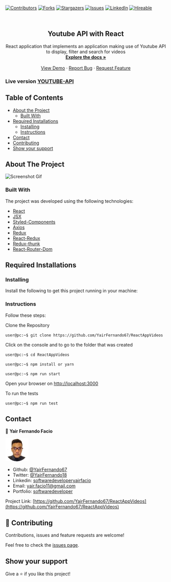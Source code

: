 [![Contributors][contributors-shield]][contributors-url]
[![Forks][forks-shield]][forks-url]
[![Stargazers][stars-shield]][stars-url]
[![Issues][issues-shield]][issues-url]
[![LinkedIn][linkedin-shield2]][linkedin-url2]
[![Hireable][hireable]][hireable-url]

<!-- PROJECT LOGO -->
<br />
<p align="center">
 <h2 align="center"> Youtube API with React </h2>

  <p align="center">
    React application that implements an application making use of Youtube API to display, filter and search for videos
    <br />
    <a href="https://github.com/YairFernando67/ReactAppVideos"><strong>Explore the docs »</strong></a>
    <br />
    <br />
    <a href="https://github.com/YairFernando67/ReactAppVideos">View Demo</a>
    ·
    <a href="https://github.com/YairFernando67/ReactAppVideos/issues">Report Bug</a>
    ·
    <a href="https://github.com/YairFernando67/ReactAppVideos/issues">Request Feature</a>
  </p>

</p>

### Live version [YOUTUBE-API](https://videos-ytb.herokuapp.com/)

## Table of Contents

- [About the Project](#about-the-project)
  - [Built With](#built-with)
- [Required Installations](#Required-Installations)
  - [Installing](#Installing)
  - [Instructions](#Instructions)
- [Contact](#contact)
- [Contributing](#Contributing)
- [Show your support](#Show-your-support)

## About The Project

![Screenshot Gif](public/intro.gif)

### Built With

The project was developed using the following technologies:

- [React](https://es.reactjs.org/)
- [JSX](https://reactjs.org/docs/introducing-jsx.html)
- [Styled-Components](https://www.styled-components.com/)
- [Axios](https://github.com/axios/axios)
- [Redux](https://github.com/reduxjs/redux)
- [React-Redux](https://github.com/reduxjs/react-redux)
- [Redux-thunk](https://github.com/reduxjs/redux-thunk)
- [React-Router-Dom](https://github.com/ReactTraining/react-router/tree/master/packages/react-router-dom)

## Required Installations

### Installing

<p>Install the following to get this project running in your machine:</p>

### Instructions

<p>Follow these steps:</p>

Clone the Repository

```Shell
user@pc:~$ git clone https://github.com/YairFernando67/ReactAppVideos
```

Click on the console and to go to the folder that was created

```Shell
user@pc:~$ cd ReactAppVideos
```

```
user@pc:~$ npm install or yarn
```

```
user@pc:~$ npm run start
```

Open your browser on [http://localhost:3000](http://localhost:3000)

To run the tests

```
user@pc:~$ npm run test
```

## Contact

👤 **Yair Fernando Facio**

<a href="https://yairfernando67.github.io/Portfolio/" target="_blank">
    
  ![Screenshot Image](public/logo.jpg)

</a>

- Github: [@YairFernando67](https://github.com/YairFernando67)
- Twitter: [@YairFernando18](https://twitter.com/YairFernando18)
- Linkedin: [softwaredeveloperyairfacio](https://www.linkedin.com/in/softwaredeveloperyairfacio/)
- Email: [yair.facio11@gmail.com](https://mail.google.com/mail/?view=cm&fs=1&tf=1&to=yair.facio11@gmail.com)
- Portfolio: [softwaredeveloper](https://yairfernando67.github.io/Portfolio/)

<p align="center">

Project Link: [https://github.com/YairFernando67/ReactAppVideos](https://github.com/YairFernando67/ReactAppVideos)

</p>

## 🤝 Contributing

Contributions, issues and feature requests are welcome!

Feel free to check the [issues page](https://github.com/YairFernando67/ReactAppVideos/issues).

## Show your support

Give a ⭐️ if you like this project!

<!-- MARKDOWN LINKS & IMAGES -->

[contributors-shield]: https://img.shields.io/github/contributors/YairFernando67/ReactAppVideos.svg?style=flat-square
[contributors-url]: https://github.com/YairFernando67/ReactAppVideos/graphs/contributors
[forks-shield]: https://img.shields.io/github/forks/YairFernando67/ReactAppVideos.svg?style=flat-square
[forks-url]: https://github.com/YairFernando67/ReactAppVideos/network/members
[stars-shield]: https://img.shields.io/github/stars/YairFernando67/ReactAppVideos.svg?style=flat-square
[stars-url]: https://github.com/YairFernando67/ReactAppVideos/stargazers
[issues-shield]: https://img.shields.io/github/issues/YairFernando67/ReactAppVideos.svg?style=flat-square
[issues-url]: https://github.com/YairFernando67/ReactAppVideos/issues
[license-shield]: https://img.shields.io/github/license/YairFernando67/ReactAppVideos.svg?style=flat-square
[license-url]: https://github.com/YairFernando67/ReactAppVideos/blob/master/LICENSE.txt
[linkedin-shield2]: https://img.shields.io/badge/-LinkedIn-black.svg?style=flat-square&logo=linkedin&colorB=555
[linkedin-url2]: https://www.linkedin.com/in/softwaredeveloperyairfacio/
[hireable]: https://cdn.rawgit.com/hiendv/hireable/master/styles/flat/yes.svg
[hireable-url]: https://www.linkedin.com/in/softwaredeveloperyairfacio/
